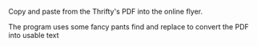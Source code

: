 
Copy and paste from the Thrifty's PDF into the online flyer. 

The program uses some fancy pants find and replace to convert the PDF into usable text